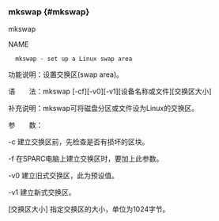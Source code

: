 ### mkswap {#mkswap}

mkswap

NAME

      mkswap - set up a Linux swap area

功能说明：设置交换区(swap area)。

语　　法：mkswap [-cf][-v0][-v1][设备名称或文件][交换区大小]

补充说明：mkswap可将磁盘分区或文件设为Linux的交换区。

参　　数：

-c   建立交换区前，先检查是否有损坏的区块。

-f   在SPARC电脑上建立交换区时，要加上此参数。

-v0   建立旧式交换区，此为预设值。

-v1   建立新式交换区。

[交换区大小]   指定交换区的大小，单位为1024字节。